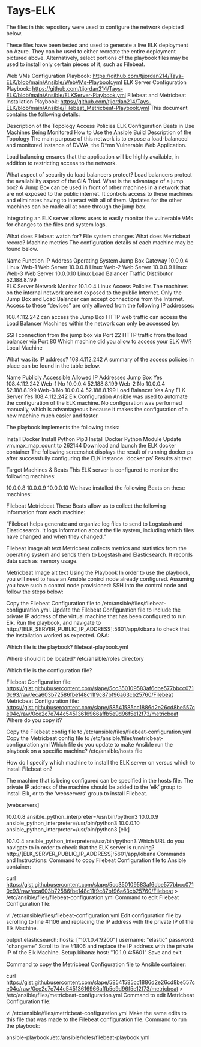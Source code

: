 # Tays-ELK
The files in this repository were used to configure the network depicted below.


These files have been tested and used to generate a live ELK deployment on Azure. They can be used to either recreate the entire deployment pictured above. Alternatively, select portions of the playbook files may be used to install only certain pieces of it, such as Filebeat.

Web VMs Configuration Playbook: https://github.com/tjjordan214/Tays-ELK/blob/main/Ansible/WebVMs-Playbook.yml
ELK Server Configuration Playbook: https://github.com/tjjordan214/Tays-ELK/blob/main/Ansible/ELKServer-Playbook.yml
Filebeat and Metricbeat Installation Playbook: https://github.com/tjjordan214/Tays-ELK/blob/main/Ansible/Filebeat_Metricbeat-Playbook.yml
This document contains the following details:

Description of the Topology
Access Policies
ELK Configuration
Beats in Use
Machines Being Monitored
How to Use the Ansible Build
Description of the Topology
The main purpose of this network is to expose a load-balanced and monitored instance of DVWA, the D*mn Vulnerable Web Application.

Load balancing ensures that the application will be highly available, in addition to restricting access to the network.

What aspect of security do load balancers protect? Load balancers protect the availability aspect of the CIA Triad.
What is the advantage of a jump box? A Jump Box can be used in front of other machines in a network that are not exposed to the public internet. It controls access to these machines and eliminates having to interact with all of them. Updates for the other machines can be made all at once through the jump box.

Integrating an ELK server allows users to easily monitor the vulnerable VMs for changes to the files and system logs.

What does Filebeat watch for? File system changes
What does Metricbeat record? Machine metrics
The configuration details of each machine may be found below.

Name	Function	IP Address	Operating System
Jump Box	Gateway	10.0.0.4	Linux
Web-1	Web Server	10.0.0.8	Linux
Web-2	Web Server	10.0.0.9	Linux
Web-3	Web Server	10.0.0.10	Linux
Load Balancer	Traffic Distributor	52.188.8.199	
ELK Server	Network Monitor	10.1.0.4	Linux
Access Policies
The machines on the internal network are not exposed to the public Internet. Only the Jump Box and Load Balancer can accept connections from the Internet. Access to these “devices” are only allowed from the following IP addresses:

108.4.112.242 can access the Jump Box
HTTP web traffic can access the Load Balancer
Machines within the network can only be accessed by:

SSH connection from the jump box via Port 22
HTTP traffic from the load balancer via Port 80
Which machine did you allow to access your ELK VM? Local Machine

What was its IP address? 108.4.112.242
A summary of the access policies in place can be found in the table below.

Name	Publicly Accessible	Allowed IP Addresses
Jump Box	Yes	108.4.112.242
Web-1	No	10.0.0.4 52.188.8.199
Web-2	No	10.0.0.4 52.188.8.199
Web-3	No	10.0.0.4 52.188.8.199
Load Balancer	Yes	Any
ELK Server	Yes	108.4.112.242
Elk Configuration
Ansible was used to automate the configuration of the ELK machine. No configuration was performed manually, which is advantageous because it makes the configuration of a new machine much easier and faster.

The playbook implements the following tasks:

Install Docker
Install Python Pip3
Install Docker Python Module
Update vm.max_map_count to 262144
Download and launch the ELK docker container
The following screenshot displays the result of running docker ps after successfully configuring the ELK instance.
‘docker ps’ Results alt text

Target Machines & Beats
This ELK server is configured to monitor the following machines:

10.0.0.8
10.0.0.9
10.0.0.10
We have installed the following Beats on these machines:

Filebeat
Metricbeat
These Beats allow us to collect the following information from each machine:

“Filebeat helps generate and organize log files to send to Logstash and Elasticsearch. It logs information about the file system, including which files have changed and when they changed.”

Filebeat Image alt text
Metricbeat collects metrics and statistics from the operating system and sends them to Logstash and Elasticsearch. It records data such as memory usage.

Metricbeat Image alt text
Using the Playbook
In order to use the playbook, you will need to have an Ansible control node already configured. Assuming you have such a control node provisioned: SSH into the control node and follow the steps below:

Copy the Filebeat Configuration file to /etc/ansible/files/filebeat-configuration.yml.
Update the Filebeat Configuration file to include the private IP address of the virtual machine that has been configured to run Elk.
Run the playbook, and navigate to http://[ELK_SERVER_PUBLIC_IP_ADDRESS]:5601/app/kibana to check that the installation worked as expected.
Q&A:

Which file is the playbook? filebeat-playbook.yml

Where should it be located? /etc/ansible/roles directory

Which file is the configuration file?

Filebeat Configuration file: https://gist.githubusercontent.com/slape/5cc350109583af6cbe577bbcc0710c93/raw/eca603b72586fbe148c11f9c87bf96a63cb25760/Filebeat
Metricbeat Configuration file: https://gist.githubusercontent.com/slape/58541585cc1886d2e26cd8be557ce04c/raw/0ce2c7e744c54513616966affb5e9d96f5e12f73/metricbeat
Where do you copy it?

Copy the Filebeat config file to /etc/ansible/files/filebeat-configuration.yml
Copy the Metricbeat config file to /etc/ansible/files/metricbeat-configuration.yml
Which file do you update to make Ansible run the playbook on a specific machine? /etc/ansible/hosts file

How do I specify which machine to install the ELK server on versus which to install Filebeat on?

The machine that is being configured can be specified in the hosts file. The private IP address of the machine should be added to the ‘elk’ group to install Elk, or to the ‘webservers’ group to install Filebeat.

[webservers]

10.0.0.8 ansible_python_interpreter=/usr/bin/python3
10.0.0.9 ansible_python_interpreter=/usr/bin/python3
10.0.0.10 ansible_python_interpreter=/usr/bin/python3
[elk]

10.1.0.4 ansible_python_interpreter=/usr/bin/python3
Which URL do you navigate to in order to check that the ELK server is running? http://[ELK_SERVER_PUBLIC_IP_ADDRESS]:5601/app/kibana
Commands and Instructions:
Command to copy Filebeat Configuration file to Ansible container:

curl https://gist.githubusercontent.com/slape/5cc350109583af6cbe577bbcc0710c93/raw/eca603b72586fbe148c11f9c87bf96a63cb25760/Filebeat > /etc/ansible/files/filebeat-configuration.yml
Command to edit Filebeat Configuration file:

vi /etc/ansible/files/filebeat-configuration.yml
Edit configuration file by scrolling to line #1106 and replacing the IP address with the private IP of the Elk Machine.

output.elasticsearch:
hosts: ["10.1.0.4:9200"]
username: "elastic"
password: "changeme"
Scroll to line #1806 and replace the IP address with the private IP of the Elk Machine.
Setup.kibana:
host: "10.1.0.4:5601"
Save and exit

Command to copy the Metricbeat Configuration file to Ansible container:

curl https://gist.githubusercontent.com/slape/58541585cc1886d2e26cd8be557ce04c/raw/0ce2c7e744c54513616966affb5e9d96f5e12f73/metricbeat > /etc/ansible/files/metricbeat-configuration.yml
Command to edit Metricbeat Configuration file:

vi /etc/ansible/files/metricbeat-configuration.yml
Make the same edits to this file that was made to the Filebeat configuration file.
Command to run the playbook:

ansible-playbook /etc/ansible/roles/filebeat-playbook.yml
